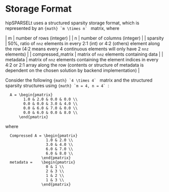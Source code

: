 # Storage Format

hipSPARSELt uses a structured sparsity storage format, which is represented by an
```{math} `m \times n` ``` matrix, where

| m | number of rows (integer) |
| n  | number of columns (integer) |
| sparsity | 50%, ratio of `nnz` elements in every 2:1 (int) or 4:2 (others) element along the row (4:2
means every 4 continuous elements will only have 2 `nnz` elements) |
| compressed_matrix | matrix of `nnz` elements containing data |
| metadata | matrix of `nnz` elements containing the element indices in every 4:2 or 2:1 array along the
row (contents or structure of metadata is dependent on the chosen solution by backend implementation) |

Consider the following ```{math} `4 \times 4` ``` matrix and the structured sparsity structures using
```{math} `m = 4, n = 4` ```:

```{math}
  A = \begin{pmatrix}
        1.0 & 2.0 & 0.0 & 0.0 \\
        0.0 & 0.0 & 3.0 & 4.0 \\
        0.0 & 6.0 & 7.0 & 0.0 \\
        0.0 & 6.0 & 0.0 & 8.0 \\
      \end{pmatrix}
```

where

```{math}
  Compressed A = \begin{pmatrix}
                  1.0 & 2.0 \\
                  3.0 & 4.0 \\
                  6.0 & 7.0 \\
                  6.0 & 8.0 \\
                \end{pmatrix}
  metadata =    \begin{pmatrix}
                  0 & 1 \\
                  2 & 3 \\
                  1 & 2 \\
                  1 & 3 \\
                \end{pmatrix}
```

